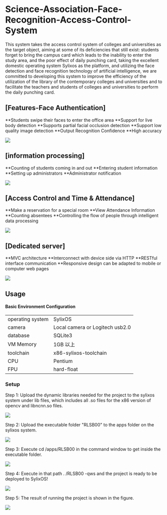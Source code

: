 # Science-Association-Face-Recognition-Access-Control-System
This system takes the access control system of colleges and universities as the target object, aiming at some of its deficiencies that still exist: students forget to bring the campus card which leads to the inability to enter the study area, and the poor effect of daily punching card, taking the excellent domestic operating system Sylixos as the platform, and utilizing the face detection and face recognition technology of artificial intelligence, we are committed to developing this system to improve the efficiency of the utilization of the library of the contemporary colleges and universities and to facilitate the teachers and students of colleges and universities to perform the daily punching card.



## [Features-Face Authentication]
**Students swipe their faces to enter the office area
**Support for live body detection
**Supports partial facial occlusion detection
**Support low quality image detection
**Output Recognition Confidence
**High accuracy

![](./readme_source/i1.gif)

## [information processing]
**Counting of students coming in and out
**Entering student information
**Setting up administrators
**Administrator notification

![](./readme_source/i2.gif)

## [Access Control and Time & Attendance]
**Make a reservation for a special room
**View Attendance Information
**Counting absentees
**Controlling the flow of people through intelligent data processing

![](./readme_source/i3.gif)

## [Dedicated server]
**MVC architecture 
**Interconnect with device side via HTTP
**RESTful interface communication
**Responsive design can be adapted to mobile or computer web pages

![](./readme_source/i4.png)

## Usage

####  Basic Environment Configuration

||| 
|--|--|
|operating system|SylixOS| 
|camera|Local camera or Logitech usb2.0|
|database|SQLite3| 
|VM Memory|1GB 以上|
|toolchain|x86-sylixos-toolchain|
|CPU|Pentium|
|FPU|hard-float|

### Setup

Step 1: Upload the dynamic libraries needed for the project to the sylixos system under lib files, which includes all .so files for the x86 version of opencv and libncnn.so files.

![](./readme_source/s1.png)

Step 2: Upload the executable folder "RLSB00" to the apps folder on the sylixos system.

![](./readme_source/s2.png)

Step 3: Execute cd /apps/RLSB00 in the command window to get inside the executable folder.

![](./readme_source/s3.png)

Step 4: Execute in that path . /RLSB00 -qws and the project is ready to be deployed to SylixOS!

![](./readme_source/s4.png)

Step 5: The result of running the project is shown in the figure.

![](./readme_source/s5.png)